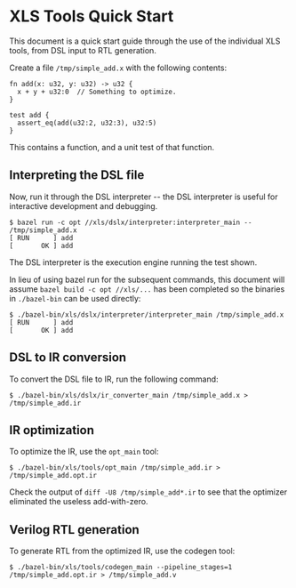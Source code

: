 # XLS Tools Quick Start

This document is a quick start guide through the use of the individual XLS
tools, from DSL input to RTL generation.

Create a file `/tmp/simple_add.x` with the following contents:

```
fn add(x: u32, y: u32) -> u32 {
  x + y + u32:0  // Something to optimize.
}

test add {
  assert_eq(add(u32:2, u32:3), u32:5)
}
```

This contains a function, and a unit test of that function.

## Interpreting the DSL file

Now, run it through the DSL interpreter -- the DSL interpreter is useful for
interactive development and debugging.

```
$ bazel run -c opt //xls/dslx/interpreter:interpreter_main -- /tmp/simple_add.x
[ RUN      ] add
[       OK ] add
```

The DSL interpreter is the execution engine running the test shown.

In lieu of using bazel run for the subsequent commands, this document will
assume `bazel build -c opt //xls/...` has been completed so the binaries in
`./bazel-bin` can be used directly:

```
$ ./bazel-bin/xls/dslx/interpreter/interpreter_main /tmp/simple_add.x
[ RUN      ] add
[       OK ] add
```

## DSL to IR conversion

To convert the DSL file to IR, run the following command:

```
$ ./bazel-bin/xls/dslx/ir_converter_main /tmp/simple_add.x > /tmp/simple_add.ir
```

## IR optimization

To optimize the IR, use the `opt_main` tool:

```
$ ./bazel-bin/xls/tools/opt_main /tmp/simple_add.ir > /tmp/simple_add.opt.ir
```

Check the output of `diff -U8 /tmp/simple_add*.ir` to see that the optimizer
eliminated the useless add-with-zero.

## Verilog RTL generation

To generate RTL from the optimized IR, use the codegen tool:

```
$ ./bazel-bin/xls/tools/codegen_main --pipeline_stages=1 /tmp/simple_add.opt.ir > /tmp/simple_add.v
```
